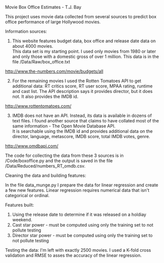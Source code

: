 Movie Box Office Estimates - T.J. Bay

This project uses movie data collected from several sources to predict box office performance 
of large Hollywood movies.

Information sources:

1.  This website features budget data, box office and release date data on about 4000 movies.  
This data set is my starting point.  I used only movies from 1980 or later and only those with 
a domestic gross of over 1 million.  This data is in the file /Data/Raw/box_office.txt

http://www.the-numbers.com/movie/budgets/all

2.  For the remaining movies I used the Rotten Tomatoes API to get additional data: RT critics score, 
RT user score, MPAA rating, runtime and cast list.  The API description says it provides director, 
but it does not.  It also provides the IMDB id.

http://www.rottentomatoes.com/

3.  IMDB does not have an API.  Instead, its data is available in dozens of text files.  I found another
source that claims to have collated most of the same information - The Open Movie Database API.  
It is searchable using the IMDB id and provides additional data on the director, language, metascore,
IMDB score, total IMDB votes, genre.

http://www.omdbapi.com/

The code for collecting the data from these 3 sources is in /Code/boxoffice.py and the output is saved 
in the file /Data/Reduced/numbers_RT_omdb.csv. 


Cleaning the data and building features:

In the file data_munge.py I prepare the data for linear regression and create a few new features.  Linear 
regression requires numerical data that isn't categorical or ordinal.  

Features built:  
1. Using the release date to determine if it was released on a holdiay weekend.
2. Cast star power - must be computed using only the training set to not pollute testing
3. Director star power - must be computed using only the training set to not pollute testing


Testing the data:
I'm left with exactly 2500 movies.  I used a K-fold cross validation and RMSE to asses the accuracy of the
linear regression.





